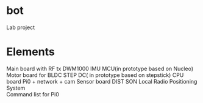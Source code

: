# bot
Lab project

# Elements
Main board with RF tx DWM1000 IMU MCU(in prototype based on Nucleo)
Motor board for BLDC STEP DC( in prototype based on stepstick)
CPU board Pi0 + network + cam
Sensor board DIST SON 
Local Radio Positioning System  
Command list for Pi0

